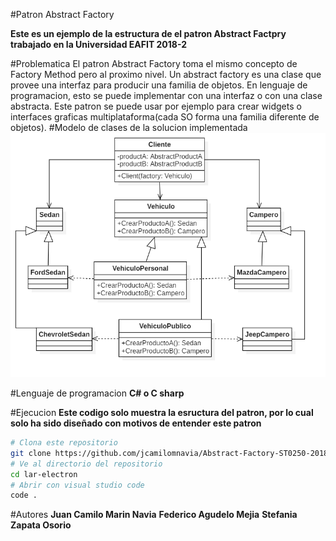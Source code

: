 #Patron Abstract Factory

**Este es un ejemplo de la estructura de el patron Abstract Factpry trabajado en la Universidad EAFIT 2018-2**

#Problematica
El patron Abstract Factory toma el mismo concepto de Factory Method pero al proximo nivel. Un abstract factory es una clase que provee una interfaz para producir una familia de objetos. En lenguaje de programacion, esto se puede implementar con una interfaz o con una clase abstracta.
Este patron se puede usar por ejemplo para crear widgets o interfaces graficas multiplataforma(cada SO forma una familia diferente de objetos).
#Modelo de clases de la solucion implementada
![Alt text](assets/img/model.png "Modelo Implementado")

#Lenguaje de programacion
**C# o C sharp**

#Ejecucion
**Este codigo solo muestra la esructura del patron, por lo cual solo ha sido diseñado con motivos de entender este patron**
```bash
# Clona este repositorio
git clone https://github.com/jcamilomnavia/Abstract-Factory-ST0250-2018-2
# Ve al directorio del repositorio
cd lar-electron
# Abrir con visual studio code
code .
```
#Autores
**Juan Camilo Marin Navia**
**Federico Agudelo Mejia**
**Stefania Zapata Osorio**